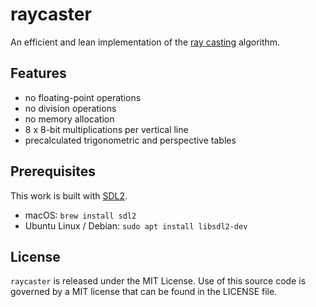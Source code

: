 # raycaster
An efficient and lean implementation of the [ray casting](https://en.wikipedia.org/wiki/Ray_casting) algorithm.

## Features
- no floating-point operations
- no division operations
- no memory allocation
- 8 x 8-bit multiplications per vertical line
- precalculated trigonometric and perspective tables

## Prerequisites
This work is built with [SDL2](https://www.libsdl.org/).
* macOS: `brew install sdl2`
* Ubuntu Linux / Debian: `sudo apt install libsdl2-dev`

## License
`raycaster` is released under the MIT License.
Use of this source code is governed by a MIT license that can be found in the LICENSE file.
